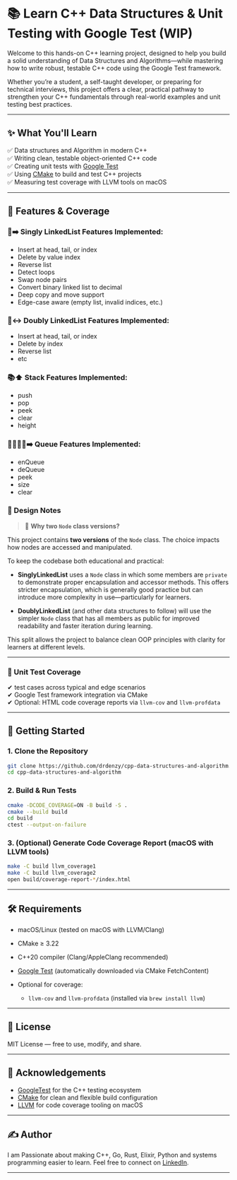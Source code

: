 
# 📚 Learn C++ Data Structures & Unit Testing with Google Test (WIP)

Welcome to this hands-on C++ learning project, designed to help you build a solid understanding of Data Structures and Algorithms—while mastering how to write robust, testable C++ code using the Google Test framework.

Whether you’re a student, a self-taught developer, or preparing for technical interviews, this project offers a clear, practical pathway to strengthen your C++ fundamentals through real-world examples and unit testing best practices.

---

## ✨ What You'll Learn

✅ Data structures and Algorithm in modern C++  
✅ Writing clean, testable object-oriented C++ code  
✅ Creating unit tests with [Google Test](https://github.com/google/googletest)  
✅ Using [CMake](https://cmake.org/) to build and test C++ projects  
✅ Measuring test coverage with LLVM tools on macOS  

---

## 🧪 Features & Coverage

### 🔗➡️ Singly LinkedList Features Implemented:
- Insert at head, tail, or index
- Delete by value index
- Reverse list
- Detect loops
- Swap node pairs
- Convert binary linked list to decimal
- Deep copy and move support
- Edge-case aware (empty list, invalid indices, etc.)

### 🔗↔️ Doubly LinkedList Features Implemented:
- Insert at head, tail, or index
- Delete by index
- Reverse list
- etc

### 📚⬆️ Stack Features Implemented:
- push
- pop
- peek
- clear
- height


### 🧍‍♂️🧍‍♀️➡️ Queue Features Implemented:
- enQueue
- deQueue
- peek
- size
- clear


### 📌 Design Notes

> 🔄 **Why two `Node` class versions?**

This project contains **two versions** of the `Node` class. The choice impacts how nodes are accessed and manipulated. 

To keep the codebase both educational and practical:

* **SinglyLinkedList** uses a `Node` class in which some members are `private` to demonstrate proper encapsulation and accessor methods. 
This offers stricter encapsulation, which is generally good practice but can introduce more complexity in use—particularly for learners.

* **DoublyLinkedList** (and other data structures to follow) will use the simpler `Node` class that has all members as public for improved readability and faster iteration during learning.

This split allows the project to balance clean OOP principles with clarity for learners at different levels.

---

### 🧪 Unit Test Coverage
✔ test cases across typical and edge scenarios  
✔ Google Test framework integration via CMake  
✔ Optional: HTML code coverage reports via `llvm-cov` and `llvm-profdata`

---

## 🚀 Getting Started

### 1. Clone the Repository

```bash
git clone https://github.com/drdenzy/cpp-data-structures-and-algorithm.git
cd cpp-data-structures-and-algorithm
````

### 2. Build & Run Tests

```bash
cmake -DCODE_COVERAGE=ON -B build -S .  
cmake --build build
cd build
ctest --output-on-failure
```

### 3. (Optional) Generate Code Coverage Report (macOS with LLVM tools)

```bash
make -C build llvm_coverage1
make -C build llvm_coverage2
open build/coverage-report-*/index.html
```

---

## 🛠️ Requirements

* macOS/Linux (tested on macOS with LLVM/Clang)
* CMake ≥ 3.22
* C++20 compiler (Clang/AppleClang recommended)
* [Google Test](https://github.com/google/googletest) (automatically downloaded via CMake FetchContent)
* Optional for coverage:

    * `llvm-cov` and `llvm-profdata` (installed via `brew install llvm`)

---

## 📖 License

MIT License — free to use, modify, and share.

---

## 🙌 Acknowledgements

* [GoogleTest](https://github.com/google/googletest) for the C++ testing ecosystem
* [CMake](https://cmake.org/) for clean and flexible build configuration
* [LLVM](https://llvm.org/) for code coverage tooling on macOS

---

## ✍️ Author

I am Passionate about making C++, Go, Rust, Elixir, Python and systems programming easier to learn.
Feel free to connect on  [LinkedIn](https://www.linkedin.com/in/dr-dennis-akpenyi/).

---


